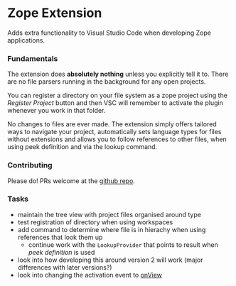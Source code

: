 Zope Extension
==============

Adds extra functionality to Visual Studio Code when developing Zope applications.

### Fundamentals

The extension does **absolutely nothing** unless you explicitly tell it to. There are no file parsers running in the background for any open projects.

You can register a directory on your file system as a zope project using the _Register Project_ button and then VSC will remember to activate the plugin whenever you work in that folder.

No changes to files are ever made. The extension simply offers tailored ways to navigate your project, automatically sets language types for files without extensions and allows you to follow references to other files, when using peek definition and via the lookup command.

### Contributing

Please do! PRs welcome at the [github repo](https://github.com/CraicOverflow89/vsc-zope/).

### Tasks

 - maintain the tree view with project files organised around type
 - test registration of directory when using workspaces
 - add command to determine where file is in hierachy when using references that look them up
    - continue work with the `LookupProvider` that points to result when _peek definition_ is used
 - look into how developing this around version 2 will work (major differences with later versions?)
 - look into changing the activation event to [onView](https://code.visualstudio.com/api/references/activation-events#onView)